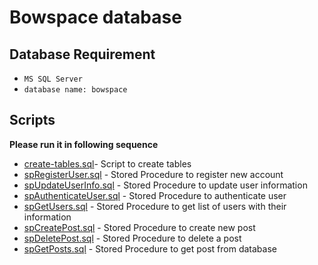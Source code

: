 # Bowspace database

## Database Requirement

- `MS SQL Server`
- `database name: bowspace`

## Scripts

**Please run it in following sequence**

- [create-tables.sql](create-tables.sql)- Script to create tables
- [spRegisterUser.sql](Stored-Procedures/user/spRegisterUser.sql) - Stored Procedure to register new account
- [spUpdateUserInfo.sql](Stored-Procedures/user/spUpdateUserInfo.sql) - Stored Procedure to update user information
- [spAuthenticateUser.sql](Stored-Procedures/user/spAuthenticateUser.sql) - Stored Procedure to authenticate user
- [spGetUsers.sql](Stored-Procedures/user/spGetUsers.sql) - Stored Procedure to get list of users with their information
- [spCreatePost.sql](Stored-Procedures/post/spCreatePost.sql) - Stored Procedure to create new post
- [spDeletePost.sql](Stored-Procedures/post/spDeletePost.sql) - Stored Procedure to delete a post
- [spGetPosts.sql](Stored-Procedures/post/spGetPosts.sql) - Stored Procedure to get post from database
